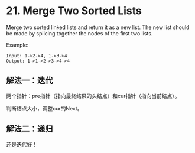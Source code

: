 # 21. Merge Two Sorted Lists
Merge two sorted linked lists and return it as a new list. The new list should be made by splicing together the nodes of the first two lists.

Example:
```
Input: 1->2->4, 1->3->4
Output: 1->1->2->3->4->4
```
## 解法一：迭代

两个指针：pre指针（指向最终结果的头结点）和cur指针（指向当前结点）。

判断结点大小，调整cur的Next。

## 解法二：递归

还是迭代好！